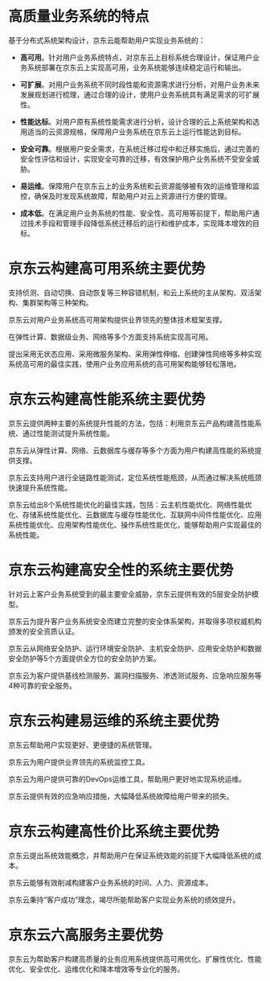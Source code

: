 # 高质量业务系统的特点

基于分布式系统架构设计，京东云能帮助用户实现业务系统的：

- **高可用**。针对用户业务系统特点，对京东云上目标系统合理设计，保证用户业务系统部署在京东云上实现高可用，业务系统能够连续稳定运行和输出。

- **可扩展**。对用户业务系统不同时段性能和资源需求进行分析，对用户业务未来发展规划进行梳理，通过合理的设计，使用户业务系统具有满足需求的可扩展性。

-  **性能达标**。对用户原有系统性能需求进行分析，设计合理的云上系统架构和选用适当的云资源规格，保障用户业务系统在京东云上运行性能达到目标。
-  **安全可靠**。根据用户安全需求，在系统迁移过程中和迁移实施后，通过完善的安全性评估和设计，实现安全可靠的迁移，有效保护用户业务系统不受安全威胁。
- **易运维**。保障用户在京东云上的业务系统和云资源能够被有效的运维管理和监控，确保及时发现系统故障，帮助用户对云上资源进行方便的管理。
-  **成本低**。在满足用户业务系统的性能、安全性、高可用等前提下，帮助用户通过技术手段和管理手段降低系统迁移后的运行和维护成本，实现降本增效的目标。

# 京东云构建高可用系统主要优势

支持侦测、自动切换、自动恢复等三种容错机制，和云上系统的主从架构、双活架构、集群架构等三种架构。

京东云对用户业务系统高可用架构提供业界领先的整体技术框架支撑。

在弹性计算、数据级业务、网络等多个方面支持系统实现高可用。

提出采用无状态应用、采用微服务架构、采用弹性伸缩、创建弹性网络等多种实现系统高可用的最佳实践，使用户业务应用系统的高可用架构能够轻松落地。

# 京东云构建高性能系统主要优势

京东云提供两种主要的系统提升性能的方法，包括：利用京东云产品构建高性能系统、通过性能测试提升系统性能。

京东云从弹性计算、网络、云数据库与缓存等多个方面为用户构建高性能的系统提供支撑。

京东云支持用户进行全链路性能测试，定位系统性能瓶颈，从而通过解决系统瓶颈快速提升系统性能。

京东云给出8个系统性能优化的最佳实践，包括：云主机性能优化、网络性能优化、存储系统性能优化、云数据库与缓存性能优化、互联网中间件性能优化、应用系统性能优化、应用架构性能优化、操作系统性能优化，能够帮助用户实现最佳的系统性能。

# 京东云构建高安全性的系统主要优势

针对云上客户业务系统受到的最主要安全威胁，京东云提供有效的5层安全防护模型。

京东云为提升客户业务系统安全而建立完整的安全体系架构，并取得多项权威机构颁发的安全资质认证。

京东云从网络安全防护、运行环境安全防护、主机安全防护、应用安全防护和数据安全防护等5个方面提供全方位的安全防护方案。

京东云为客户提供基线检测服务、漏洞扫描服务、渗透测试服务、应急响应服务等4种可靠的安全服务。

# 京东云构建易运维的系统主要优势

京东云帮助用户实现更好、更便捷的系统管理。

京东云为用户提供业界领先的系统监控工具。

京东云为用户提供可靠的DevOps运维工具，帮助用户更好地实现系统运维。

京东云提供有效的应急响应措施，大幅降低系统故障给用户带来的损失。

# 京东云构建高性价比系统主要优势

京东云提出系统效能概念，并帮助用户在保证系统效能的前提下大幅降低系统的成本。

京东云能够有效削减构建客户业务系统的时间、人力、资源成本。

京东云秉持“客户成功”理念，竭尽所能帮助客户实现业务系统的绩效提升。

# 京东云六高服务主要优势

京东云为帮助客户构建高质量的业务应用系统提供高可用优化、扩展性优化、性能优化、安全优化、运维优化和降本增效等专业化的服务。
